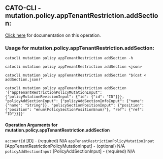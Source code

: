 
## CATO-CLI - mutation.policy.appTenantRestriction.addSection:
[Click here](https://api.catonetworks.com/documentation/#mutation-addSection) for documentation on this operation.

### Usage for mutation.policy.appTenantRestriction.addSection:

`catocli mutation policy appTenantRestriction addSection -h`

`catocli mutation policy appTenantRestriction addSection <json>`

`catocli mutation policy appTenantRestriction addSection "$(cat < addSection.json)"`

`catocli mutation policy appTenantRestriction addSection '{"appTenantRestrictionPolicyMutationInput": {"policyMutationRevisionInput": {"id": {"id": "ID"}}}, "policyAddSectionInput": {"policyAddSectionInfoInput": {"name": {"name": "String"}}, "policySectionPositionInput": {"position": {"position": "enum(PolicySectionPositionEnum)"}, "ref": {"ref": "ID"}}}}'`

#### Operation Arguments for mutation.policy.appTenantRestriction.addSection ####
`accountId` [ID] - (required) N/A 
`appTenantRestrictionPolicyMutationInput` [AppTenantRestrictionPolicyMutationInput] - (optional) N/A 
`policyAddSectionInput` [PolicyAddSectionInput] - (required) N/A 
